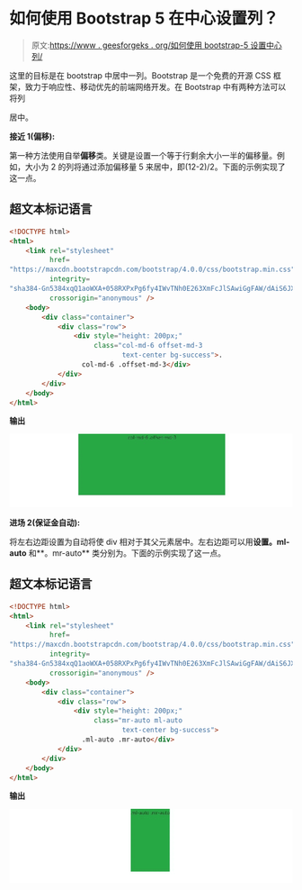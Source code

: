 # 如何使用 Bootstrap 5 在中心设置列？

> 原文:[https://www . geesforgeks . org/如何使用 bootstrap-5 设置中心列/](https://www.geeksforgeeks.org/how-to-set-column-in-center-using-bootstrap-5/)

这里的目标是在 bootstrap 中居中一列。Bootstrap 是一个免费的开源 CSS 框架，致力于响应性、移动优先的前端网络开发。在 Bootstrap 中有两种方法可以将列

居中。

**接近 1(偏移):**

第一种方法使用自举**偏移**类。关键是设置一个等于行剩余大小一半的偏移量。例如，大小为 2 的列将通过添加偏移量 5 来居中，即(12-2)/2。下面的示例实现了这一点。

## 超文本标记语言

```html
<!DOCTYPE html>
<html>
    <link rel="stylesheet"
          href=
"https://maxcdn.bootstrapcdn.com/bootstrap/4.0.0/css/bootstrap.min.css" 
          integrity=
"sha384-Gn5384xqQ1aoWXA+058RXPxPg6fy4IWvTNh0E263XmFcJlSAwiGgFAW/dAiS6JXm" 
          crossorigin="anonymous" />
    <body>
        <div class="container">
            <div class="row">
                <div style="height: 200px;" 
                     class="col-md-6 offset-md-3
                            text-center bg-success">.
                  col-md-6 .offset-md-3</div>
            </div>
        </div>
    </body>
</html>
```

**输出**

![](img/fc65b9d6346cbc8189cde2d9ff5b796a.png)

**进场 2(保证金自动):**

将左右边距设置为自动将使 div 相对于其父元素居中。左右边距可以用**设置。ml-auto** 和**。mr-auto** 类分别为。下面的示例实现了这一点。

## 超文本标记语言

```html
<!DOCTYPE html>
<html>
    <link rel="stylesheet" 
          href=
"https://maxcdn.bootstrapcdn.com/bootstrap/4.0.0/css/bootstrap.min.css"
          integrity=
"sha384-Gn5384xqQ1aoWXA+058RXPxPg6fy4IWvTNh0E263XmFcJlSAwiGgFAW/dAiS6JXm" 
          crossorigin="anonymous" />
    <body>
        <div class="container">
            <div class="row">
                <div style="height: 200px;" 
                     class="mr-auto ml-auto 
                            text-center bg-success">
                  .ml-auto .mr-auto</div>
            </div>
        </div>
    </body>
</html>
```

**输出**

![](img/181ea7774b2c4b3dbe8b8ebca87fc492.png)